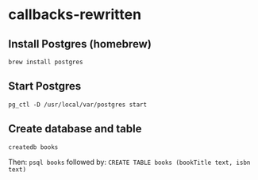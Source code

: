 # callbacks-rewritten

## Install Postgres (homebrew)
`brew install postgres`

## Start Postgres
`pg_ctl -D /usr/local/var/postgres start`

## Create database and table
`createdb books`

Then: `psql books` followed by: `CREATE TABLE books (bookTitle text, isbn text)`